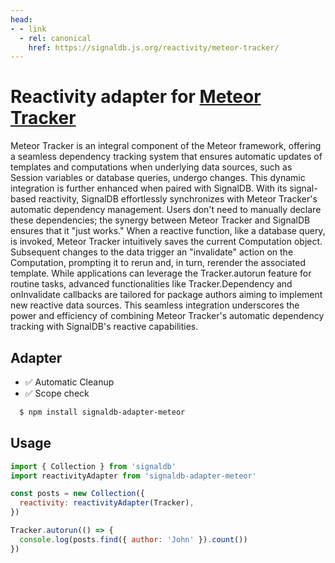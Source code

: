 ```yaml
---
head:
- - link
  - rel: canonical
    href: https://signaldb.js.org/reactivity/meteor-tracker/
---
```

# Reactivity adapter for [Meteor Tracker](https://docs.meteor.com/api/tracker.html)

Meteor Tracker is an integral component of the Meteor framework, offering a seamless dependency tracking system that ensures automatic updates of templates and computations when underlying data sources, such as Session variables or database queries, undergo changes. This dynamic integration is further enhanced when paired with SignalDB. With its signal-based reactivity, SignalDB effortlessly synchronizes with Meteor Tracker's automatic dependency management. Users don't need to manually declare these dependencies; the synergy between Meteor Tracker and SignalDB ensures that it "just works." When a reactive function, like a database query, is invoked, Meteor Tracker intuitively saves the current Computation object. Subsequent changes to the data trigger an "invalidate" action on the Computation, prompting it to rerun and, in turn, rerender the associated template. While applications can leverage the Tracker.autorun feature for routine tasks, advanced functionalities like Tracker.Dependency and onInvalidate callbacks are tailored for package authors aiming to implement new reactive data sources. This seamless integration underscores the power and efficiency of combining Meteor Tracker's automatic dependency tracking with SignalDB's reactive capabilities.

## Adapter

* ✅ Automatic Cleanup 
* ✅ Scope check

```bash
  $ npm install signaldb-adapter-meteor
```

## Usage

```js
import { Collection } from 'signaldb'
import reactivityAdapter from 'signaldb-adapter-meteor'

const posts = new Collection({
  reactivity: reactivityAdapter(Tracker),
})

Tracker.autorun(() => {
  console.log(posts.find({ author: 'John' }).count())
})
```
